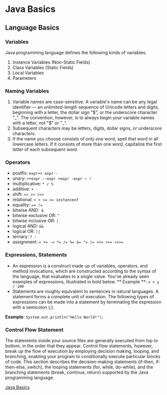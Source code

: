 # Java Basics

## Language Basics
### Variables
Java programming language defines the following kinds of variables:
 1. Instance Variables (Non-Static Fields)
 2. Class Variables (Static Fields)
 3. Local Variables
 4. Parameters

### Naming Variables
 1. Variable names are case-sensitive. A variable's name can be any legal identifier — an unlimited-length sequence of Unicode letters and digits, beginning with a letter, the dollar sign "$", or the underscore character "_". The convention, however, is to always begin your variable names with a letter, not "$" or "_".
 2. Subsequent characters may be letters, digits, dollar signs, or underscore characters.
 3. If the name you choose consists of only one word, spell that word in all lowercase letters. If it consists of more than one word, capitalize the first letter of each subsequent word. 

### Operators
- postfix:	`expr++ expr--`
- unary:	`++expr --expr +expr -expr ~ !`
- multiplicative:	`* / %`
- additive:	`+ -`
- shift:	`<< >> >>>`
- relational:	`< > <= >= instanceof`
- equality:	`== !=`
- bitwise AND:`	&`
- bitwise exclusive OR:	`^`
- bitwise inclusive OR:	`|`
- logical AND:	`&&`
- logical OR:	`||`
- ternary:	`? :`
- assignment:	`= += -= *= /= %= &= ^= |= <<= >>= >>>=`

### Expressions, Statements
- An expression is a construct made up of variables, operators, and method invocations, which are constructed according to the syntax of the language, that evaluates to a single value. You've already seen examples of expressions, illustrated in bold below.
** Example **:
`x + y / 100`
- Statements are roughly equivalent to sentences in natural languages. A statement forms a complete unit of execution. The following types of expressions can be made into a statement by terminating the expression with a semicolon (;).

**Example**:
`System.out.println("Hello World!");`

### Control Flow Statement
The statements inside your source files are generally executed from top to bottom, in the order that they appear. Control flow statements, however, break up the flow of execution by employing decision making, looping, and branching, enabling your program to conditionally execute particular blocks of code.
This section describes the decision-making statements (if-then, if-then-else, switch), the looping statements (for, while, do-while), and the branching statements (break, continue, return) supported by the Java programming language.


 [Java Basics](https://docs.oracle.com/javase/tutorial/java/nutsandbolts/index.html)